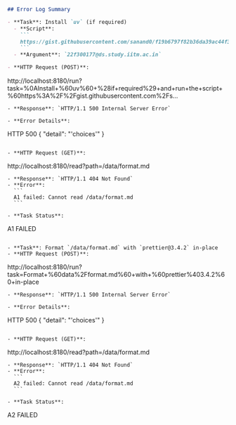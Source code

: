 ```markdown
## Error Log Summary

- **Task**: Install `uv` (if required)
  - **Script**: 
    ```
    https://gist.githubusercontent.com/sanand0/f19b6797f82b36da39ac44f3a7d4392a/raw/1324669088795e1942179856aad466052b66ae/datagen.py
    ```
  - **Argument**: `22f300177@ds.study.iitm.ac.in`

- **HTTP Request (POST)**: 
  ```
  http://localhost:8180/run?task=%0AInstall+%60uv%60+%28if+required%29+and+run+the+script+%60https%3A%2F%2Fgist.githubusercontent.com%2Fs...
  ```
  - **Response**: `HTTP/1.1 500 Internal Server Error`

- **Error Details**: 
  ```
  HTTP 500 {
    "detail": "'choices'"
  }
  ```

- **HTTP Request (GET)**: 
  ```
  http://localhost:8180/read?path=/data/format.md
  ```
  - **Response**: `HTTP/1.1 404 Not Found`
  - **Error**: 
    ```
    A1 failed: Cannot read /data/format.md
    ```

- **Task Status**: 
  ```
  A1 FAILED
  ```

- **Task**: Format `/data/format.md` with `prettier@3.4.2` in-place
- **HTTP Request (POST)**: 
  ```
  http://localhost:8180/run?task=Format+%60data%2Fformat.md%60+with+%60prettier%403.4.2%60+in-place
  ```
  - **Response**: `HTTP/1.1 500 Internal Server Error`

- **Error Details**: 
  ```
  HTTP 500 {
    "detail": "'choices'"
  }
  ```

- **HTTP Request (GET)**: 
  ```
  http://localhost:8180/read?path=/data/format.md
  ```
  - **Response**: `HTTP/1.1 404 Not Found`
  - **Error**: 
    ```
    A2 failed: Cannot read /data/format.md
    ```

- **Task Status**: 
  ```
  A2 FAILED
  ```
```